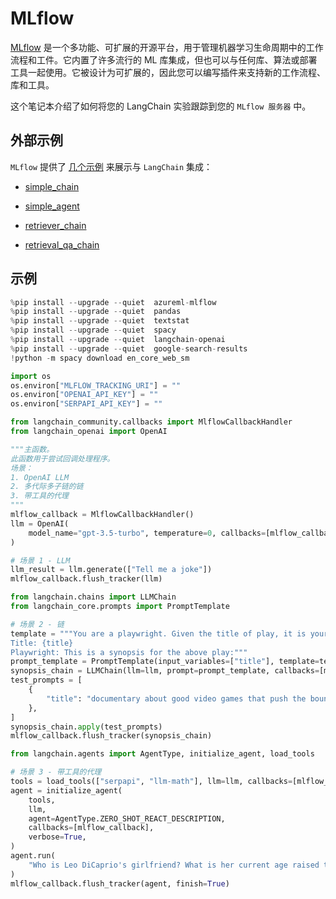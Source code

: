 # MLflow

[MLflow](https://www.mlflow.org/docs/latest/what-is-mlflow) 是一个多功能、可扩展的开源平台，用于管理机器学习生命周期中的工作流程和工件。它内置了许多流行的 ML 库集成，但也可以与任何库、算法或部署工具一起使用。它被设计为可扩展的，因此您可以编写插件来支持新的工作流程、库和工具。

这个笔记本介绍了如何将您的 LangChain 实验跟踪到您的 `MLflow 服务器` 中。

## 外部示例

`MLflow` 提供了 [几个示例](https://github.com/mlflow/mlflow/tree/master/examples/langchain) 来展示与 `LangChain` 集成：

- [simple_chain](https://github.com/mlflow/mlflow/blob/master/examples/langchain/simple_chain.py)

- [simple_agent](https://github.com/mlflow/mlflow/blob/master/examples/langchain/simple_agent.py)

- [retriever_chain](https://github.com/mlflow/mlflow/blob/master/examples/langchain/retriever_chain.py)

- [retrieval_qa_chain](https://github.com/mlflow/mlflow/blob/master/examples/langchain/retrieval_qa_chain.py)

## 示例

```python
%pip install --upgrade --quiet  azureml-mlflow
%pip install --upgrade --quiet  pandas
%pip install --upgrade --quiet  textstat
%pip install --upgrade --quiet  spacy
%pip install --upgrade --quiet  langchain-openai
%pip install --upgrade --quiet  google-search-results
!python -m spacy download en_core_web_sm
```

```python
import os
os.environ["MLFLOW_TRACKING_URI"] = ""
os.environ["OPENAI_API_KEY"] = ""
os.environ["SERPAPI_API_KEY"] = ""
```

```python
from langchain_community.callbacks import MlflowCallbackHandler
from langchain_openai import OpenAI
```

```python
"""主函数。
此函数用于尝试回调处理程序。
场景：
1. OpenAI LLM
2. 多代际多子链的链
3. 带工具的代理
"""
mlflow_callback = MlflowCallbackHandler()
llm = OpenAI(
    model_name="gpt-3.5-turbo", temperature=0, callbacks=[mlflow_callback], verbose=True
)
```

```python
# 场景 1 - LLM
llm_result = llm.generate(["Tell me a joke"])
mlflow_callback.flush_tracker(llm)
```

```python
from langchain.chains import LLMChain
from langchain_core.prompts import PromptTemplate
```

```python
# 场景 2 - 链
template = """You are a playwright. Given the title of play, it is your job to write a synopsis for that title.
Title: {title}
Playwright: This is a synopsis for the above play:"""
prompt_template = PromptTemplate(input_variables=["title"], template=template)
synopsis_chain = LLMChain(llm=llm, prompt=prompt_template, callbacks=[mlflow_callback])
test_prompts = [
    {
        "title": "documentary about good video games that push the boundary of game design"
    },
]
synopsis_chain.apply(test_prompts)
mlflow_callback.flush_tracker(synopsis_chain)
```

```python
from langchain.agents import AgentType, initialize_agent, load_tools
```

```python
# 场景 3 - 带工具的代理
tools = load_tools(["serpapi", "llm-math"], llm=llm, callbacks=[mlflow_callback])
agent = initialize_agent(
    tools,
    llm,
    agent=AgentType.ZERO_SHOT_REACT_DESCRIPTION,
    callbacks=[mlflow_callback],
    verbose=True,
)
agent.run(
    "Who is Leo DiCaprio's girlfriend? What is her current age raised to the 0.43 power?"
)
mlflow_callback.flush_tracker(agent, finish=True)
```